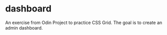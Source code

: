 # dashboard
An exercise from Odin Project to practice CSS Grid. The goal is to create an admin dashboard.